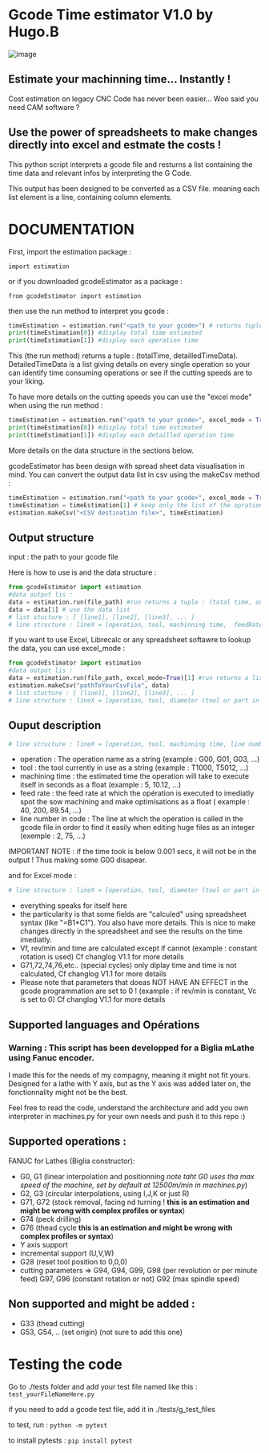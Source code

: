 # Gcode Time estimator V1.0 by Hugo.B

![image](https://github.com/0BAB1/gcodeEstimator/assets/62248962/c089e62d-b073-45a9-a495-fc66f3cf5ddd)

## Estimate your machinning time... Instantly !

Cost estimation on legacy CNC Code has never been easier... Woo said you need CAM software ?

## Use the power of spreadsheets to make changes directly into excel and estmate the costs !

This python script interprets a gcode file and resturns a list containing the time data and relevant infos by interpreting the G Code.

This output has been designed to be converted as a CSV file. meaning each list element is a line, containing column elements.

# DOCUMENTATION

First, import the estimation package :

```import estimation```

or if you downloaded gcodeEstimator as a package :

```from gcodeEstimator import estimation```

then use the run method to interpret you gcode :

```python
timeEstimation = estimation.run("<path to your gcode>") # returns tuple : (total_time, detailled_operations_list)
print(timeEstimation[0]) #display total time estimated
print(timeEstimation[1]) #display each operation time
```

This (the run method) returns a tuple : (totalTime, detailledTimeData). DetailedTimeData is a list giving details on every single operation so your can identify time consuming operations or see if the cutting speeds are to your liking.

To have more details on the cutting speeds you can use the "excel mode" when using the run method :

```python
timeEstimation = estimation.run("<path to your gcode>", excel_mode = True) # returns tuple : (total_time, detailled_operations_+cuttingSpeeds_list)
print(timeEstimation[0]) #display total time estimated
print(timeEstimation[1]) #display each detailled operation time
```

More details on the data structure in the sections below.

gcodeEstimator has been design with spread sheet data visualisation in mind. You can convert the output data list in csv using the makeCsv method :

```python
timeEstimation = estimation.run("<path to your gcode>", excel_mode = True)
timeEstimation = timeEstimation[1] # keep only the list of the opration details
estimation.makeCsv("<CSV destination file>", timeEstimation)
```

## Output structure 

input : the path to your gcode file

Here is how to use is and the data structure :

```python
from gcodeEstimator import estimation
#data output lis :
data = estimation.run(file_path) #run returns a tuple : (total time, output data list)
data = data[1] # use the data list 
# list stucture : [ [line1], [line2], [line3], ... ]
# line structure : lineX = [operation, tool, machinning time,  feedRate, line number in code]
```

If you want to use Excel, Librecalc or any spreadsheet softawre to lookup the data, you can use excel_mode :

```python
from gcodeEstimator import estimation
#data output lis :
data = estimation.run(file_path, excel_mode=True)[1] #run returns a list in excel mode
estimation.makeCsv("pathToYourCsvFile", data)
# list stucture : [ [line1], [line2], [line3], ... ]
# line structure : lineX = [operation, tool, diameter (tool or part in mm) ,  cutting speed Vc (m/min), rev/min, f (mm/rev), Vf(mm/min), machinnning distance (mm), time (s), line in g code]
```

## Ouput description

```python
# line structure : lineX = [operation, tool, machinning time, line number in code, feedRate]
```

- operation : The operation name as a string (example : G00, G01, G03, ...)
- tool : the tool currently in use as a string (example : T1000, T5012, ...)
- machining time : the estimated time the operation will take to execute itself in seconds as a float (example : 5, 10.12, ...)
- feed rate : the feed rate at which the opération is executed to imediatly spot the sow machining and make optimisations as a float ( example : 40, 200, 89.54, ...)
- line number in code : The line at which the opération is called in the gcode file in order to find it easily when editing huge files as an integer (exemple : 2, 75, ...)

IMPORTANT NOTE : if the time took is below 0.001 secs, it will not be in the output ! Thus making some G00 disapear.

and for Excel mode :

```python
# line structure : lineX = [operation, tool, diameter (tool or part in mm) ,  cutting speed Vc (m/min), rev/min, f (mm/rev), Vf(mm/min), machinnning distance (mm), time (s), line in g code]
```

- everything speaks for itself here
- the particularity is that some fields are "calculed" using spreadsheet syntax (like "=B1*C1"). You also have more details. This is nice to make changes directly in the spreadsheet and see the results on the time imediatly.
- Vf, rev/min and time are calculated except if cannot (example : constant rotation is used) Cf changlog V1.1 for more details
- G71,72,74,76,etc.. (special cycles) only diplay time and time is not calculated, Cf changlog V1.1 for more details
- Please note that parameters that doeas NOT HAVE AN EFFECT in the gcode programmation are set to 0 ! (example : if rev/min is constant, Vc is set to 0) Cf changlog V1.1 for more details

## Supported languages and Opérations

### Warning : This script has been developped for a Biglia mLathe using Fanuc encoder.

I made this for the needs of my compagny, meaning it might not fit yours. Designed for a lathe with Y axis, but as the Y axis was added later on, the fonctionnality might not be the best.

Feel free to read the code, understand the architecture and add you own interpreter in machines.py for your own needs and push it to this repo :)

## Supported operations : 

FANUC for Lathes (Biglia constructor):

- G0, G1 (linear interpolation and positionning *note taht G0 uses tha max speed of the machine, set by default at 12500m/min in machines.py*)
- G2, G3 (circular interpolations, using I,J,K or just R)
- G71, G72 (stock removal, facing nd turning ! **this is an estimation and might be wrong with complex profiles or syntax**)
- G74 (peck drilling)
- G76 (thead cycle **this is an estimation and might be wrong with complex profiles or syntax**)
- Y axis support
- incremental support (U,V,W)
- G28 (reset tool position to 0,0,0)
- cutting parameters => G94, G94, G99, G98 (per revolution or per minute feed) G97, G96 (constant rotation or not) G92 (max spindle speed)

## Non supported and might be added :

- G33 (thead cutting)
- G53, G54, .. (set origin) (not sure to add this one)

# Testing the code

Go to ./tests folder and add your test file named like this : `test_yourFileNameHere.py`

if you need to add a gcode test file, add it in ./tests/g_test_files

to test, run : `python -m pytest`

to install pytests : `pip install pytest`
